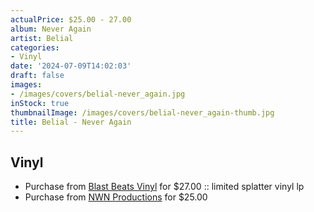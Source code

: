 ```yaml
---
actualPrice: $25.00 - 27.00
album: Never Again
artist: Belial
categories:
- Vinyl
date: '2024-07-09T14:02:03'
draft: false
images:
- /images/covers/belial-never_again.jpg
inStock: true
thumbnailImage: /images/covers/belial-never_again-thumb.jpg
title: Belial - Never Again
---
```


## Vinyl
* Purchase from [Blast Beats Vinyl](https://blastbeatsvinyl.com/products/belial-never-again-limited-splatter-vinyl-lp) for $27.00 :: limited splatter vinyl lp
* Purchase from [NWN Productions](http://shop.nwnprod.com/index.php?route=product/product&path=75&product_id=49076&sort=pd.name&order=ASC) for $25.00
